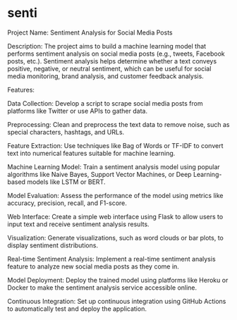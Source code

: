 # senti
Project Name: Sentiment Analysis for Social Media Posts

Description:
The project aims to build a machine learning model that performs sentiment analysis on social media posts (e.g., tweets, Facebook posts, etc.). Sentiment analysis helps determine whether a text conveys positive, negative, or neutral sentiment, which can be useful for social media monitoring, brand analysis, and customer feedback analysis.

Features:

Data Collection: Develop a script to scrape social media posts from platforms like Twitter or use APIs to gather data.

Preprocessing: Clean and preprocess the text data to remove noise, such as special characters, hashtags, and URLs.

Feature Extraction: Use techniques like Bag of Words or TF-IDF to convert text into numerical features suitable for machine learning.

Machine Learning Model: Train a sentiment analysis model using popular algorithms like Naive Bayes, Support Vector Machines, or Deep Learning-based models like LSTM or BERT.

Model Evaluation: Assess the performance of the model using metrics like accuracy, precision, recall, and F1-score.

Web Interface: Create a simple web interface using Flask to allow users to input text and receive sentiment analysis results.

Visualization: Generate visualizations, such as word clouds or bar plots, to display sentiment distributions.

Real-time Sentiment Analysis: Implement a real-time sentiment analysis feature to analyze new social media posts as they come in.

Model Deployment: Deploy the trained model using platforms like Heroku or Docker to make the sentiment analysis service accessible online.

Continuous Integration: Set up continuous integration using GitHub Actions to automatically test and deploy the application.
